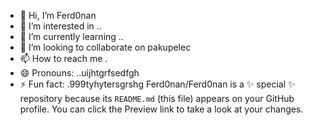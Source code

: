 - 👋 Hi, I’m Ferd0nan
- 👀 I’m interested in ..
- 🌱 I’m currently learning ..
- 💞️ I’m looking to collaborate on pakupelec
- 📫 How to reach me .
- 😄 Pronouns: ..uijhtgrfsedfgh
- ⚡ Fun fact: .999tyhytersgrshg
Ferd0nan/Ferd0nan is a ✨ special ✨ repository because its `README.md` (this file) appears on your GitHub profile.
You can click the Preview link to take a look at your changes.
